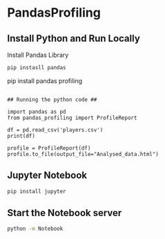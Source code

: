 # PandasProfiling

## Install Python and Run Locally

Install Pandas Library

```bash
pip instasll pandas
```

pip install pandas profiling


```

## Running the python code ##

import pandas as pd
from pandas_profiling import ProfileReport

df = pd.read_csv('players.csv')
print(df)

profile = ProfileReport(df)
profile.to_file(output_file="Analysed_data.html")
```

## Jupyter Notebook
```bash
pip install jupyter
```

## Start the Notebook server

```bash
python -m Notebook
```

